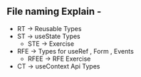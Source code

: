 ## File naming Explain -

- RT -> Reusable Types
- ST -> useState Types
  - STE -> Exercise
- RFE -> Types for useRef , Form , Events
  - RFEE -> RFE Exercise
- CT -> useContext Api Types
